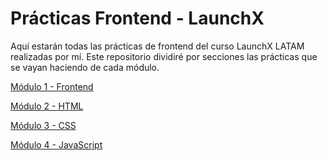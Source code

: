 # Prácticas Frontend - LaunchX
Aquí estarán todas las prácticas de frontend del curso LaunchX LATAM realizadas por mí.
Este repositorio dividiré por secciones las prácticas que se vayan haciendo de cada módulo.

[Módulo 1 - Frontend](./Módulo%201%20-%20Frontend/README.md)

[Módulo 2 - HTML](./Módulo%202%20-%20HTML/README.md)

[Módulo 3 - CSS](./Módulo%203%20-%20CSS/README.md)

[Módulo 4 - JavaScript](./Módulo%204%20-%20JavaScript/README.md)
